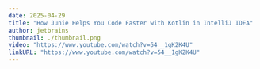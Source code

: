 ```yaml
---
date: 2025-04-29
title: "How Junie Helps You Code Faster with Kotlin in IntelliJ IDEA"
author: jetbrains
thumbnail: ./thumbnail.png
video: "https://www.youtube.com/watch?v=54__1gK2K4U"
linkURL: "https://www.youtube.com/watch?v=54__1gK2K4U"
---
```

